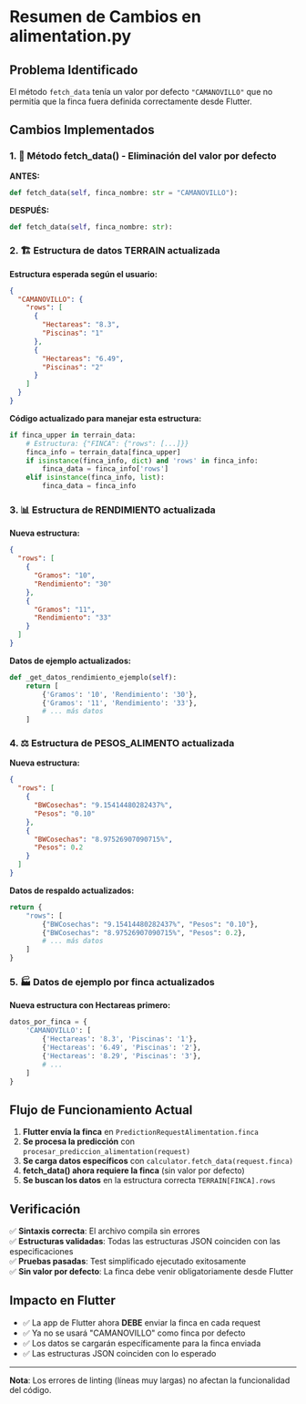 # Resumen de Cambios en alimentation.py

## Problema Identificado

El método `fetch_data` tenía un valor por defecto `"CAMANOVILLO"` que no permitía que la finca fuera definida correctamente desde Flutter.

## Cambios Implementados

### 1. 🔧 Método fetch_data() - Eliminación del valor por defecto

**ANTES:**

```python
def fetch_data(self, finca_nombre: str = "CAMANOVILLO"):
```

**DESPUÉS:**

```python
def fetch_data(self, finca_nombre: str):
```

### 2. 🏗️ Estructura de datos TERRAIN actualizada

**Estructura esperada según el usuario:**

```json
{
  "CAMANOVILLO": {
    "rows": [
      {
        "Hectareas": "8.3",
        "Piscinas": "1"
      },
      {
        "Hectareas": "6.49",
        "Piscinas": "2"
      }
    ]
  }
}
```

**Código actualizado para manejar esta estructura:**

```python
if finca_upper in terrain_data:
    # Estructura: {"FINCA": {"rows": [...]}}
    finca_info = terrain_data[finca_upper]
    if isinstance(finca_info, dict) and 'rows' in finca_info:
        finca_data = finca_info['rows']
    elif isinstance(finca_info, list):
        finca_data = finca_info
```

### 3. 📊 Estructura de RENDIMIENTO actualizada

**Nueva estructura:**

```json
{
  "rows": [
    {
      "Gramos": "10",
      "Rendimiento": "30"
    },
    {
      "Gramos": "11",
      "Rendimiento": "33"
    }
  ]
}
```

**Datos de ejemplo actualizados:**

```python
def _get_datos_rendimiento_ejemplo(self):
    return [
        {'Gramos': '10', 'Rendimiento': '30'},
        {'Gramos': '11', 'Rendimiento': '33'},
        # ... más datos
    ]
```

### 4. ⚖️ Estructura de PESOS_ALIMENTO actualizada

**Nueva estructura:**

```json
{
  "rows": [
    {
      "BWCosechas": "9.15414480282437%",
      "Pesos": "0.10"
    },
    {
      "BWCosechas": "8.97526907090715%",
      "Pesos": 0.2
    }
  ]
}
```

**Datos de respaldo actualizados:**

```python
return {
    "rows": [
        {"BWCosechas": "9.15414480282437%", "Pesos": "0.10"},
        {"BWCosechas": "8.97526907090715%", "Pesos": 0.2},
        # ... más datos
    ]
}
```

### 5. 🏭 Datos de ejemplo por finca actualizados

**Nueva estructura con Hectareas primero:**

```python
datos_por_finca = {
    'CAMANOVILLO': [
        {'Hectareas': '8.3', 'Piscinas': '1'},
        {'Hectareas': '6.49', 'Piscinas': '2'},
        {'Hectareas': '8.29', 'Piscinas': '3'},
        # ...
    ]
}
```

## Flujo de Funcionamiento Actual

1. **Flutter envía la finca** en `PredictionRequestAlimentation.finca`
2. **Se procesa la predicción** con `procesar_prediccion_alimentation(request)`
3. **Se carga datos específicos** con `calculator.fetch_data(request.finca)`
4. **fetch_data() ahora requiere la finca** (sin valor por defecto)
5. **Se buscan los datos** en la estructura correcta `TERRAIN[FINCA].rows`

## Verificación

✅ **Sintaxis correcta**: El archivo compila sin errores  
✅ **Estructuras validadas**: Todas las estructuras JSON coinciden con las especificaciones  
✅ **Pruebas pasadas**: Test simplificado ejecutado exitosamente  
✅ **Sin valor por defecto**: La finca debe venir obligatoriamente desde Flutter

## Impacto en Flutter

- ✅ La app de Flutter ahora **DEBE** enviar la finca en cada request
- ✅ Ya no se usará "CAMANOVILLO" como finca por defecto
- ✅ Los datos se cargarán específicamente para la finca enviada
- ✅ Las estructuras JSON coinciden con lo esperado

---

**Nota**: Los errores de linting (líneas muy largas) no afectan la funcionalidad del código.
